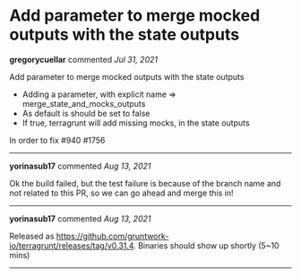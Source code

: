 # Add parameter to merge mocked outputs with the state outputs

**gregorycuellar** commented *Jul 31, 2021*

Add parameter to merge mocked outputs with the state outputs

- Adding a parameter, with explicit name => merge_state_and_mocks_outputs
- As default is should be set to false
- If true, terragrunt will add missing mocks, in the state outputs

In order to fix
#940 
#1756
<br />
***


**yorinasub17** commented *Aug 13, 2021*

Ok the build failed, but the test failure is because of the branch name and not related to this PR, so we can go ahead and merge this in!
***

**yorinasub17** commented *Aug 13, 2021*

Released as https://github.com/gruntwork-io/terragrunt/releases/tag/v0.31.4. Binaries should show up shortly (5~10 mins)
***

